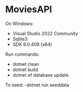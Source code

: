 # MoviesAPI

On Windows:

 - Visual Studio 2022 Community
 - Sqlite3
 - SDK 6.0.408 (x64)

Run commands:
 - dotnet clean
 - dotnet build
 - dotnet ef database update

To seed:
 -dotnet run seeddata